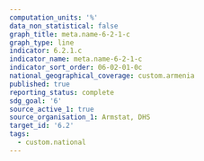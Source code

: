 ```yaml
---
computation_units: '%'
data_non_statistical: false
graph_title: meta.name-6-2-1-c
graph_type: line
indicator: 6.2.1.c
indicator_name: meta.name-6-2-1-c
indicator_sort_order: 06-02-01-0c
national_geographical_coverage: custom.armenia
published: true
reporting_status: complete
sdg_goal: '6'
source_active_1: true
source_organisation_1: Armstat, DHS
target_id: '6.2'
tags:
  - custom.national
---
```

